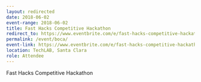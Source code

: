 ```yaml
---
layout: redirected
date: 2018-06-02
event-range: 2018-06-02
title: Fast Hacks Competitive Hackathon
redirect_to: https://www.eventbrite.com/e/fast-hacks-competitive-hackathon-tickets-45600664816
permalink: /event/boca/
event-link: https://www.eventbrite.com/e/fast-hacks-competitive-hackathon-tickets-45600664816
location: TechLAB, Santa Clara
role: Attendee
---
```

Fast Hacks Competitive Hackathon

